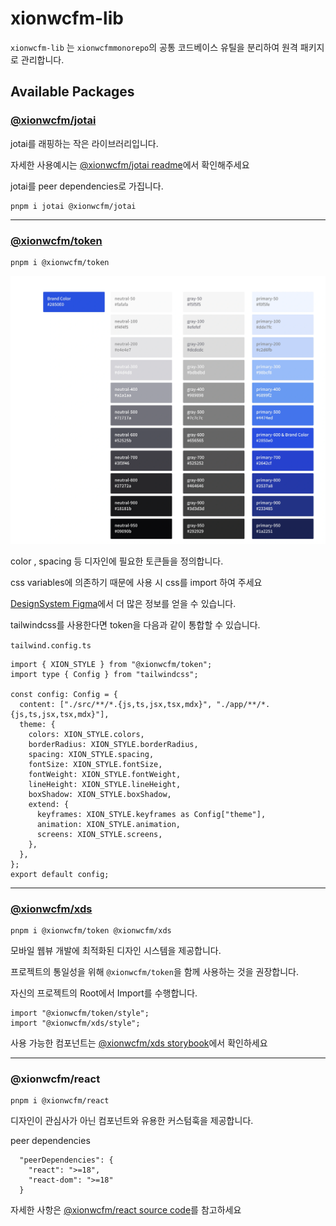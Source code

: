 # xionwcfm-lib

`xionwcfm-lib` 는 `xionwcfmmonorepo`의 공통 코드베이스 유틸을 분리하여 원격 패키지로 관리합니다.


## Available Packages

### **[@xionwcfm/jotai](https://github.com/XionWCFM/xionwcfm-lib/blob/main/packages/jotai/README.md)**

jotai를 래핑하는 작은 라이브러리입니다.

자세한 사용예시는 [@xionwcfm/jotai readme](https://github.com/XionWCFM/xionwcfm-lib/blob/main/packages/jotai/README.md)에서 확인해주세요


jotai를 peer dependencies로 가집니다.

```
pnpm i jotai @xionwcfm/jotai
```

---




### [**@xionwcfm/token**](https://www.figma.com/design/YcU2Y4i68qsLFupoxgssPh/Xion-Design-System?node-id=0-1&t=hn9cP9ogyD1wri0D-1)

```
pnpm i @xionwcfm/token
```


![xionwcfm color token](./.asset/color-token.webp)

color , spacing 등 디자인에 필요한 토큰들을 정의합니다.

css variables에 의존하기 때문에 사용 시 css를 import 하여 주세요

[DesignSystem Figma](https://www.figma.com/design/YcU2Y4i68qsLFupoxgssPh/Xion-Design-System?node-id=0-1&t=hn9cP9ogyD1wri0D-1)에서 더 많은 정보를 얻을 수 있습니다.


tailwindcss를 사용한다면 token을 다음과 같이 통합할 수 있습니다.


`tailwind.config.ts`
```tsx
import { XION_STYLE } from "@xionwcfm/token";
import type { Config } from "tailwindcss";

const config: Config = {
  content: ["./src/**/*.{js,ts,jsx,tsx,mdx}", "./app/**/*.{js,ts,jsx,tsx,mdx}"],
  theme: {
    colors: XION_STYLE.colors,
    borderRadius: XION_STYLE.borderRadius,
    spacing: XION_STYLE.spacing,
    fontSize: XION_STYLE.fontSize,
    fontWeight: XION_STYLE.fontWeight,
    lineHeight: XION_STYLE.lineHeight,
    boxShadow: XION_STYLE.boxShadow,
    extend: {
      keyframes: XION_STYLE.keyframes as Config["theme"],
      animation: XION_STYLE.animation,
      screens: XION_STYLE.screens,
    },
  },
};
export default config;

```


---

### **[@xionwcfm/xds](https://xionwcfm-lib.vercel.app/)**

```
pnpm i @xionwcfm/token @xionwcfm/xds
```

모바일 웹뷰 개발에 최적화된 디자인 시스템을 제공합니다.

프로젝트의 통일성을 위해 `@xionwcfm/token`을 함께 사용하는 것을 권장합니다.


자신의 프로젝트의 Root에서 Import를 수행합니다.

```tsx
import "@xionwcfm/token/style";
import "@xionwcfm/xds/style";
```

사용 가능한 컴포넌트는 [@xionwcfm/xds storybook](https://xionwcfm-lib.vercel.app/)에서 확인하세요


---

### **@xionwcfm/react**

```
pnpm i @xionwcfm/react
```

디자인이 관심사가 아닌 컴포넌트와 유용한 커스텀훅을 제공합니다.

peer dependencies

```
  "peerDependencies": {
    "react": ">=18",
    "react-dom": ">=18"
  }
```

자세한 사항은 [@xionwcfm/react source code](https://github.com/XionWCFM/xionwcfm-lib/tree/main/packages/react/src)를 참고하세요

